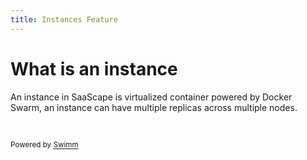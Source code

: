 ```yaml
---
title: Instances Feature
---
```

# What is an instance

An instance in SaaScape is virtualized container powered by Docker Swarm, an instance can have multiple replicas across multiple nodes.

&nbsp;

<SwmMeta version="3.0.0" repo-id="Z2l0aHViJTNBJTNBc2Fhc2NhcGUlM0ElM0FrZWlyZGF2aWU=" repo-name="saascape"><sup>Powered by [Swimm](https://app.swimm.io/)</sup></SwmMeta>
